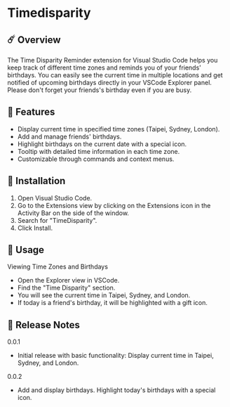 # Timedisparity

## ☄️ Overview
The Time Disparity Reminder extension for Visual Studio Code helps you keep track of different time zones and reminds you of your friends' birthdays. You can easily see the current time in multiple locations and get notified of upcoming birthdays directly in your VSCode Explorer panel. Please don't forget your friends's birthday even if you are busy.

## 🌠 Features
- Display current time in specified time zones (Taipei, Sydney, London).
- Add and manage friends' birthdays.
- Highlight birthdays on the current date with a special icon.
- Tooltip with detailed time information in each time zone.
- Customizable through commands and context menus.

## 🌌 Installation
1. Open Visual Studio Code.
2. Go to the Extensions view by clicking on the Extensions icon in the Activity Bar on the side of the window.
3. Search for "TimeDisparity".
4. Click Install.

## 🔭 Usage
Viewing Time Zones and Birthdays
- Open the Explorer view in VSCode.
- Find the "Time Disparity" section.
- You will see the current time in Taipei, Sydney, and London.
- If today is a friend's birthday, it will be highlighted with a gift icon.

## 📓 Release Notes
0.0.1
- Initial release with basic functionality:
Display current time in Taipei, Sydney, and London.

0.0.2
- Add and display birthdays.
Highlight today's birthdays with a special icon.
